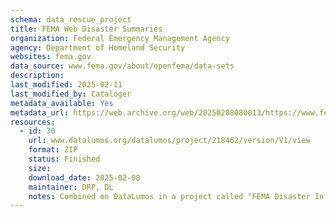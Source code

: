 ```yaml
---
schema: data_rescue_project 
title: FEMA Web Disaster Summaries
organization: Federal Emergency Management Agency
agency: Department of Homeland Security
websites: fema.gov
data_source: www.fema.gov/about/openfema/data-sets
description: 
last_modified: 2025-02-11
last_modified_by: Cataloger
metadata_available: Yes
metadata_url: https://web.archive.org/web/20250208080013/https://www.fema.gov/openfema-data-page/fema-web-disaster-declarations-v1
resources:
  - id: 30
    url: www.datalumos.org/datalumos/project/218462/version/V1/view
    format: ZIP
    status: Finished
    size: 
    download_date: 2025-02-08
    maintainer: DRP, DL
    notes: Combined on DataLumos in a project called "FEMA Disaster Information", mirroring grouping on OpenFEMA page
---
```

